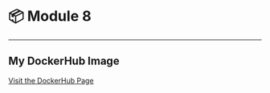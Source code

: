 # 📦 Module 8

---

## My DockerHub Image
[Visit the DockerHub Page](https://hub.docker.com/r/pruthvidholkia/601_module8)
